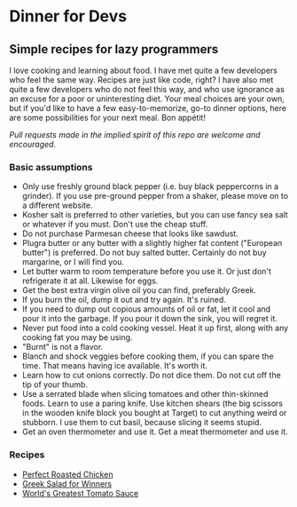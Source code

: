 # Dinner for Devs
## Simple recipes for lazy programmers

I love cooking and learning about food. I have met quite a few developers who feel the same way. Recipes are just like code, right? I have also met quite a few developers who do not feel this way, and who use ignorance as an excuse for a poor or uninteresting diet. Your meal choices are your own, but if you'd like to have a few easy-to-memorize, go-to dinner options, here are some possibilities for your next meal. Bon appétit!

_Pull requests made in the implied spirit of this repo are welcome and encouraged._

### Basic assumptions

- Only use freshly ground black pepper (i.e. buy black peppercorns in a grinder). If you use pre-ground pepper from a shaker, please move on to a different website.
- Kosher salt is preferred to other varieties, but you can use fancy sea salt or whatever if you must. Don't use the cheap stuff.
- Do not purchase Parmesan cheese that looks like sawdust.
- Plugra butter or any butter with a slightly higher fat content ("European butter") is preferred. Do not buy salted butter. Certainly do not buy margarine, or I will find you.
- Let butter warm to room temperature before you use it. Or just don't refrigerate it at all. Likewise for eggs.
- Get the best extra virgin olive oil you can find, preferably Greek.
- If you burn the oil, dump it out and try again. It's ruined.
- If you need to dump out copious amounts of oil or fat, let it cool and pour it into the garbage. If you pour it down the sink, you will regret it.
- Never put food into a cold cooking vessel. Heat it up first, along with any cooking fat you may be using.
- "Burnt" is not a flavor.
- Blanch and shock veggies before cooking them, if you can spare the time. That means having ice available. It's worth it.
- Learn how to cut onions correctly. Do not dice them. Do not cut off the tip of your thumb.
- Use a serrated blade when slicing tomatoes and other thin-skinned foods. Learn to use a paring knife. Use kitchen shears (the big scissors in the wooden knife block you bought at Target) to cut anything weird or stubborn. I use them to cut basil, because slicing it seems stupid.
- Get an oven thermometer and use it. Get a meat thermometer and use it.

### Recipes

- [Perfect Roasted Chicken](recipes/perfect-roasted-chicken.md)
- [Greek Salad for Winners](recipes/greek-salad-for-winners.md)
- [World's Greatest Tomato Sauce](recipes/worlds-greatest-tomato-sauce.md)
